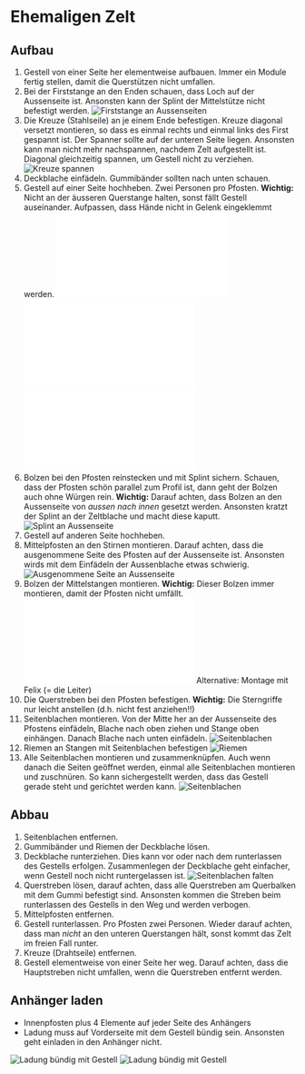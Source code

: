 # Ehemaligen Zelt

## Aufbau

  1. Gestell von einer Seite her elementweise aufbauen. Immer ein Module fertig stellen, damit die Querstützen nicht umfallen.
  2. Bei der Firststange an den Enden schauen, dass Loch auf der Aussenseite ist. Ansonsten kann der Splint der Mittelstütze nicht befestigt werden.
  ![Firststange an Aussenseiten](/images/IMG_3823.JPG)
  3. Die Kreuze (Stahlseile) an je einem Ende befestigen. Kreuze diagonal versetzt montieren, so dass es einmal rechts und einmal links des First gespannt ist. Der Spanner sollte auf der unteren Seite liegen. Ansonsten kann man nicht mehr nachspannen, nachdem Zelt aufgestellt ist. Diagonal gleichzeitig spannen, um Gestell nicht zu verziehen.
  ![Kreuze spannen](/images/IMG_3824.JPG)
  4. Deckblache einfädeln. Gummibänder sollten nach unten schauen.
  5. Gestell auf einer Seite hochheben. Zwei Personen pro Pfosten. **Wichtig:** Nicht an der äusseren Querstange halten, sonst fällt Gestell auseinander. Aufpassen, dass Hände nicht in Gelenk eingeklemmt werden.
  ![Video: So sollte man nicht hochheben](video01.html)
  ![Video: So geht das hochheben richtig](video02.html)
  ![Video: So haut Keule den Bolzen rein](video03.html)
  6. Bolzen bei den Pfosten reinstecken und mit Splint sichern. Schauen, dass der Pfosten schön parallel zum Profil ist, dann geht der Bolzen auch ohne Würgen rein. **Wichtig:** Darauf achten, dass Bolzen an den Aussenseite von *aussen nach innen* gesetzt werden. Ansonsten kratzt der Splint an der Zeltblache und macht diese kaputt.
  ![Splint an Aussenseite](/images/IMG_3828.JPG)
  7. Gestell auf anderen Seite hochheben.
  8. Mittelpfosten an den Stirnen montieren. Darauf achten, dass die ausgenommene Seite des Pfosten auf der Aussenseite ist. Ansonsten wirds mit dem Einfädeln der Aussenblache etwas schwierig.
  ![Ausgenommene Seite an Aussenseite](/images/IMG_3833.JPG)
  9. Bolzen der Mittelstangen montieren. **Wichtig:** Dieser Bolzen immer montieren, damit der Pfosten nicht umfällt.
  ![Sportliche Variante der Montage](video04.html)
  Alternative: Montage mit Felix (= die Leiter)
  10. Die Querstreben bei den Pfosten befestigen. **Wichtig:** Die Sterngriffe nur leicht anstellen (d.h. nicht fest anziehen!!)
  11. Seitenblachen montieren. Von der Mitte her an der Aussenseite des Pfostens einfädeln, Blache nach oben ziehen und Stange oben einhängen. Danach Blache nach unten einfädeln. ![Seitenblachen](/images/IMG_3838.JPG)
  13. Riemen an Stangen mit Seitenblachen befestigen ![Riemen](/images/IMG_3839.JPG)
  12. Alle Seitenblachen montieren und zusammenknüpfen. Auch wenn danach die Seiten geöffnet werden, einmal alle Seitenblachen montieren und zuschnüren. So kann sichergestellt werden, dass das Gestell gerade steht und gerichtet werden kann.
  ![Seitenblachen](/images/IMG_3841.JPG)
  
## Abbau

  1. Seitenblachen entfernen.
  2. Gummibänder und Riemen der Deckblache lösen.
  3. Deckblache runterziehen. Dies kann vor oder nach dem runterlassen des Gestells erfolgen. Zusammenlegen der Deckblache geht einfacher, wenn Gestell noch nicht runtergelassen ist. ![Seitenblachen falten](/images/IMG_3843.JPG)
  4. Querstreben lösen, darauf achten, dass alle Querstreben am Querbalken mit dem Gummi befestigt sind. Ansonsten kommen die Streben beim runterlassen des Gestells in den Weg und werden verbogen.
  5. Mittelpfosten entfernen.
  6. Gestell runterlassen. Pro Pfosten zwei Personen. Wieder darauf achten, dass man *nicht* an den unteren Querstangen hält, sonst kommt das Zelt im freien Fall runter.
  7. Kreuze (Drahtseile) entfernen.
  8. Gestell elementweise von einer Seite her weg. Darauf achten, dass die Hauptstreben nicht umfallen, wenn die Querstreben entfernt werden.
  
## Anhänger laden

  * Innenpfosten plus 4 Elemente auf jeder Seite des Anhängers
  * Ladung muss auf Vorderseite mit dem Gestell bündig sein. Ansonsten geht einladen in den Anhänger nicht.
  
  ![Ladung bündig mit Gestell](/images/IMG_3845.JPG)
  ![Ladung bündig mit Gestell](/images/IMG_3846.JPG)